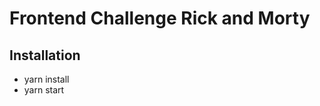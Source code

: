 # Frontend Challenge Rick and Morty

## Installation

- yarn install
- yarn start

<!-- View Demo: https://shop-gules-sigma.vercel.app/ -->
